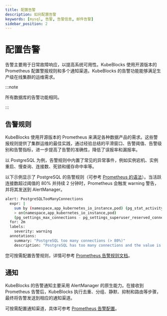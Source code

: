 ```yaml
---
title: 配置告警
description: 如何配置告警
keywords: [mysql, 告警, 告警信息, 邮件告警]
sidebar_position: 2
---
```


# 配置告警

告警主要用于日常故障响应，以提高系统可用性。KubeBlocks 使用开源版本的 Prometheus 配置警报规则和多个通知渠道。KubeBlocks 的告警功能能够满足生产级在线集群的运维需求。

:::note

所有数据库的告警功能相同。

:::

## 告警规则

KubeBlocks 使用开源版本的 Prometheus 来满足各种数据产品的需求。这些警报规则提供了集群运维的最佳实践，通过经验总结的平滑窗口、告警阈值、告警级别和告警指标，进一步提高了告警的准确性，降低了误报率和漏报率。

以 PostgreSQL 为例，告警规则中内置了常见的异常事件，例如实例宕机、实例重启、慢查询、连接数、死锁和缓存命中率等。

以下示例显示了 PostgreSQL 的告警规则（可参考 [Prometheus 的语法](https://prometheus.io/docs/prometheus/latest/querying/basics/)）。当活跃连接数超过阈值的 80% 并持续 2 分钟时，Prometheus 会触发 warning 警告，并将其发送到 AlertManager。

```bash
alert: PostgreSQLTooManyConnections
  expr: |
    sum by (namespace,app_kubernetes_io_instance,pod) (pg_stat_activity_count{datname!~"template.*|postgres"})
    > on(namespace,app_kubernetes_io_instance,pod)
    (pg_settings_max_connections - pg_settings_superuser_reserved_connections) * 0.8
  for: 2m
  labels:
    severity: warning
  annotations:
    summary: "PostgreSQL too many connections (> 80%)"
    description: "PostgreSQL has too many connections and the value is {{ $value }}. (instance: {{ $labels.pod }})"
```

您可按需配置告警规则，详情可参考 [Prometheus 告警规则文档](https://prometheus.io/docs/prometheus/latest/configuration/alerting_rules/#defining-alerting-rules)。

## 通知

KubeBlocks 的告警通知主要采用 AlertManager 的原生能力。在接收到 Prometheus 告警后，KubeBlocks 执行去重、分组、静默、抑制和路由等步骤，最终将告警发送到相应的通知渠道。

可按需配置通知渠道，具体可参考 [Prometheus 告警配置](https://prometheus.io/docs/alerting/latest/configuration/)。
